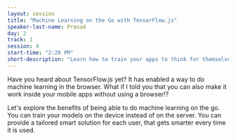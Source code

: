 ```yaml
---
layout: session
title: "Machine Learning on the Go with TensorFlow.js"
speaker-last-name: Prasad
day: 2
track: 1
session: 4
start-time: "2:20 PM"
short-description: "Learn how to train your apps to think for themselves with an example using NativeScript"
---
```


Have you heard about TensorFlow.js yet? It has enabled a way to do machine learning in the browser. What if I told you that you can also make it work inside your mobile apps without using a browser!?

Let's explore the benefits of being able to do machine learning on the go. You can train your models on the device instead of on the server. You can provide a tailored smart solution for each user, that gets smarter every time it is used.